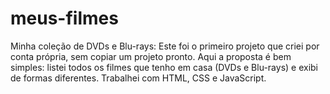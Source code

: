 # meus-filmes
 Minha coleção de DVDs e Blu-rays:
 Este foi o primeiro projeto que criei por conta própria, sem copiar um projeto pronto. Aqui a proposta é bem simples: listei todos os filmes que tenho em casa (DVDs e Blu-rays) e exibi de formas diferentes.
 Trabalhei com HTML, CSS e JavaScript.
